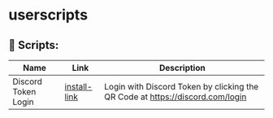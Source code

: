 # userscripts

## 🚩 Scripts:
  | Name             | Link                              | Description                                                            |
  |------------------|-----------------------------------|------------------------------------------------------------------------|
  | Discord Token Login | [install-link](https://github.com/sint0-xyz/userscripts/raw/main/discord-token-login.user.js)  | Login with Discord Token by clicking the QR Code at https://discord.com/login |
 
